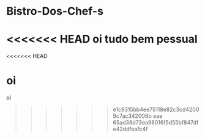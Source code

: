 # Bistro-Dos-Chef-s
<<<<<<< HEAD
oi tudo bem pessual
=======

<<<<<<< HEAD

# oi

oi

> > > > > > > e1c9315bb4ee75118e82c3cd42009c7ac342008b
> > > > > > > eae
>>>>>>> 65ad38d73ea98016f5d55bf847dfe42ddfeafc4f
